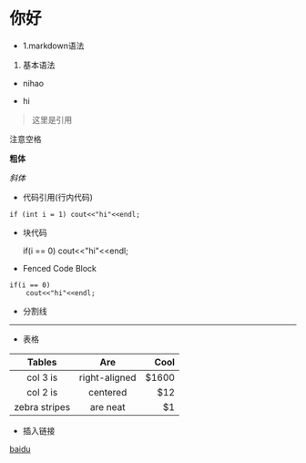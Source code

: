 # 你好
* 1.markdown语法

1. 基本语法

* nihao
- hi

> 这里是引用

注意空格

**粗体**

*斜体*

* 代码引用(行内代码)

`if (int i = 1)
    cout<<"hi"<<endl;`


* 块代码


    if(i == 0)
        cout<<"hi"<<endl;
* Fenced Code Block
```
if(i == 0)
    cout<<"hi"<<endl;
```

* 分割线
***

* 表格

| Tables        | Are           | Cool  |
|:-------------:|:-------------:| -----:|
| col 3 is      | right-aligned | $1600 |
| col 2 is      | centered      |   $12 |
| zebra stripes | are neat      |    $1 |

* 插入链接

[baidu](http://www.baidu.com)